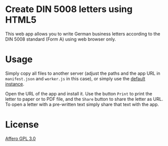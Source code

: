 # Create DIN 5008 letters using HTML5

This web app allows you to write German business letters according to the DIN 5008 standard (Form A) using web browser only.

# Usage

Simply copy all files to another server (adjust the paths and the app URL in `manifest.json` and `worker.js` in this case), or simply use the [default instance](https://wincentbalin.github.io/html5-din5008-app/).

Open the URL of the app and install it. Use the button `Print` to print the letter to paper or
to PDF file, and the `Share` button to share the letter as URL. To open a letter with a pre-written text simply share that text with the app.

# License

[Affero GPL 3.0](LICENSE)
